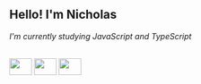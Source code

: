 ## Hello! I'm Nicholas

*I'm currently studying JavaScript and TypeScript*

<div style='display: inline_block'><br>
  
<img align='center' height='30' width='40' src="https://cdn.jsdelivr.net/gh/devicons/devicon/icons/typescript/typescript-plain.svg" />
<img align='center' height='30' width='40' src="https://cdn.jsdelivr.net/gh/devicons/devicon/icons/javascript/javascript-plain.svg" />
<img align='center' height='30' width='40' src="https://cdn.jsdelivr.net/gh/devicons/devicon/icons/react/react-original.svg" />

</div>
